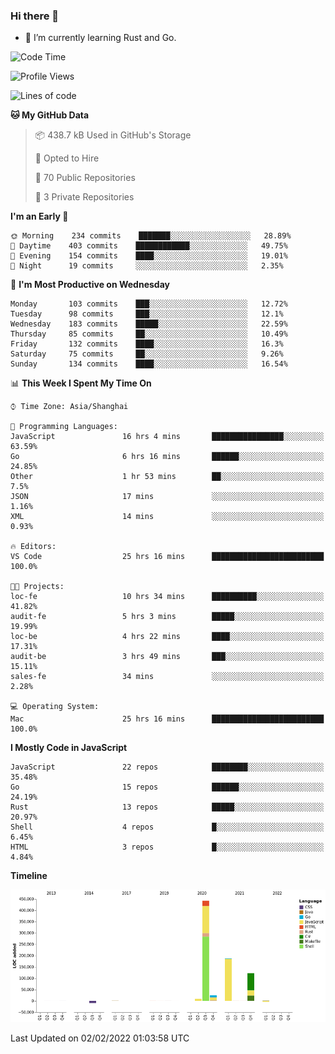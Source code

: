 ### Hi there 👋

- 🌱 I’m currently learning Rust and Go.

<!--START_SECTION:waka-->
![Code Time](http://img.shields.io/badge/Code%20Time-185%20hrs-blue)

![Profile Views](http://img.shields.io/badge/Profile%20Views-1-blue)

![Lines of code](https://img.shields.io/badge/From%20Hello%20World%20I%27ve%20Written-781%20Thousand%20lines%20of%20code-blue)

**🐱 My GitHub Data** 

> 📦 438.7 kB Used in GitHub's Storage 
 > 
> 💼 Opted to Hire
 > 
> 📜 70 Public Repositories 
 > 
> 🔑 3 Private Repositories  
 > 
**I'm an Early 🐤** 

```text
🌞 Morning    234 commits    ███████░░░░░░░░░░░░░░░░░░   28.89% 
🌆 Daytime    403 commits    ████████████░░░░░░░░░░░░░   49.75% 
🌃 Evening    154 commits    ████░░░░░░░░░░░░░░░░░░░░░   19.01% 
🌙 Night      19 commits     ░░░░░░░░░░░░░░░░░░░░░░░░░   2.35%

```
📅 **I'm Most Productive on Wednesday** 

```text
Monday       103 commits    ███░░░░░░░░░░░░░░░░░░░░░░   12.72% 
Tuesday      98 commits     ███░░░░░░░░░░░░░░░░░░░░░░   12.1% 
Wednesday    183 commits    █████░░░░░░░░░░░░░░░░░░░░   22.59% 
Thursday     85 commits     ██░░░░░░░░░░░░░░░░░░░░░░░   10.49% 
Friday       132 commits    ████░░░░░░░░░░░░░░░░░░░░░   16.3% 
Saturday     75 commits     ██░░░░░░░░░░░░░░░░░░░░░░░   9.26% 
Sunday       134 commits    ████░░░░░░░░░░░░░░░░░░░░░   16.54%

```


📊 **This Week I Spent My Time On** 

```text
⌚︎ Time Zone: Asia/Shanghai

💬 Programming Languages: 
JavaScript               16 hrs 4 mins       ████████████████░░░░░░░░░   63.59% 
Go                       6 hrs 16 mins       ██████░░░░░░░░░░░░░░░░░░░   24.85% 
Other                    1 hr 53 mins        ██░░░░░░░░░░░░░░░░░░░░░░░   7.5% 
JSON                     17 mins             ░░░░░░░░░░░░░░░░░░░░░░░░░   1.16% 
XML                      14 mins             ░░░░░░░░░░░░░░░░░░░░░░░░░   0.93%

🔥 Editors: 
VS Code                  25 hrs 16 mins      █████████████████████████   100.0%

🐱‍💻 Projects: 
loc-fe                   10 hrs 34 mins      ██████████░░░░░░░░░░░░░░░   41.82% 
audit-fe                 5 hrs 3 mins        █████░░░░░░░░░░░░░░░░░░░░   19.99% 
loc-be                   4 hrs 22 mins       ████░░░░░░░░░░░░░░░░░░░░░   17.31% 
audit-be                 3 hrs 49 mins       ███░░░░░░░░░░░░░░░░░░░░░░   15.11% 
sales-fe                 34 mins             ░░░░░░░░░░░░░░░░░░░░░░░░░   2.28%

💻 Operating System: 
Mac                      25 hrs 16 mins      █████████████████████████   100.0%

```

**I Mostly Code in JavaScript** 

```text
JavaScript               22 repos            ████████░░░░░░░░░░░░░░░░░   35.48% 
Go                       15 repos            ██████░░░░░░░░░░░░░░░░░░░   24.19% 
Rust                     13 repos            █████░░░░░░░░░░░░░░░░░░░░   20.97% 
Shell                    4 repos             █░░░░░░░░░░░░░░░░░░░░░░░░   6.45% 
HTML                     3 repos             █░░░░░░░░░░░░░░░░░░░░░░░░   4.84%

```


**Timeline**

![Chart not found](https://raw.githubusercontent.com/elton/elton/main/charts/bar_graph.png) 


 Last Updated on 02/02/2022 01:03:58 UTC
<!--END_SECTION:waka-->

<!--
**elton/elton** is a ✨ _special_ ✨ repository because its `README.md` (this file) appears on your GitHub profile.

Here are some ideas to get you started:

- 🔭 I’m currently working on ...
- 🌱 I’m currently learning ...
- 👯 I’m looking to collaborate on ...
- 🤔 I’m looking for help with ...
- 💬 Ask me about ...
- 📫 How to reach me: ...
- 😄 Pronouns: ...
- ⚡ Fun fact: ...
-->
